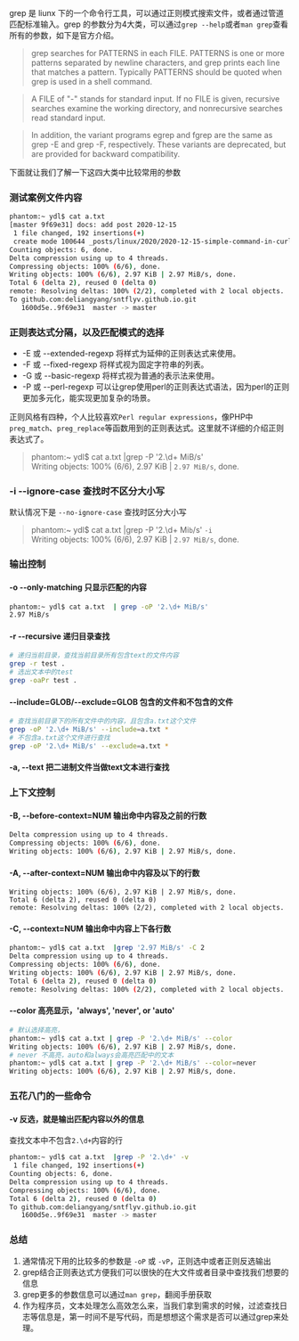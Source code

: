 grep 是 liunx 下的一个命令行工具，可以通过正则模式搜索文件，或者通过管道匹配标准输入。grep 的参数分为4大类，可以通过`grep --help`或者`man grep`查看所有的参数，如下是官方介绍。

>   grep  searches  for PATTERNS in each FILE.  PATTERNS is one or more patterns separated by newline characters, and grep prints each line that matches a pattern.  Typically PATTERNS should be quoted when grep is used in a shell command.  
  
> A  FILE  of  "-"  stands  for  standard  input.   If no FILE is given, recursive searches examine the working directory, and nonrecursive searches read standard input.  
  
> In addition, the variant programs egrep and fgrep are the same as grep -E and grep -F, respectively. These variants are deprecated, but are provided for backward compatibility.  

下面就让我们了解一下这四大类中比较常用的参数

### 测试案例文件内容
```bash
phantom:~ ydl$ cat a.txt
[master 9f69e31] docs: add post 2020-12-15
 1 file changed, 192 insertions(+)
 create mode 100644 _posts/linux/2020/2020-12-15-simple-command-in-curl.md
Counting objects: 6, done.
Delta compression using up to 4 threads.
Compressing objects: 100% (6/6), done.
Writing objects: 100% (6/6), 2.97 KiB | 2.97 MiB/s, done.
Total 6 (delta 2), reused 0 (delta 0)
remote: Resolving deltas: 100% (2/2), completed with 2 local objects.
To github.com:deliangyang/sntflyv.github.io.git
   1600d5e..9f69e31  master -> master
```

### 正则表达式分隔，以及匹配模式的选择

- -E 或 --extended-regexp 将样式为延伸的正则表达式来使用。
- -F 或 --fixed-regexp 将样式视为固定字符串的列表。
- -G 或 --basic-regexp 将样式视为普通的表示法来使用。
- -P 或 --perl-regexp 可以让grep使用perl的正则表达式语法，因为perl的正则更加多元化，能实现更加复杂的场景。

正则风格有四种，个人比较喜欢`Perl regular expressions`，像PHP中`preg_match`、`preg_replace`等函数用到的正则表达式。这里就不详细的介绍正则表达式了。

> phantom:~ ydl$ cat a.txt  |grep -P '2.\d+ MiB/s'  
> Writing objects: 100% (6/6), 2.97 KiB | `2.97 MiB/s`, done.

### -i --ignore-case 查找时不区分大小写
默认情况下是 `--no-ignore-case` 查找时区分大小写
> phantom:~ ydl$ cat a.txt  |grep -P '2.\d+ Mi`b`/s' `-i`  
> Writing objects: 100% (6/6), 2.97 KiB | `2.97 MiB/s`, done.

### 输出控制


#### -o --only-matching 只显示匹配的内容
```bash
phantom:~ ydl$ cat a.txt  | grep -oP '2.\d+ MiB/s'
2.97 MiB/s
```

#### -r --recursive 递归目录查找
```bash
# 递归当前目录，查找当前目录所有包含text的文件内容
grep -r test .
# 选出文本中的test
grep -oaPr test .
```
#### --include=GLOB/--exclude=GLOB 包含的文件和不包含的文件
```bash
# 查找当前目录下的所有文件中的内容，且包含a.txt这个文件
grep -oP '2.\d+ MiB/s' --include=a.txt *
# 不包含a.txt这个文件进行查找
grep -oP '2.\d+ MiB/s' --exclude=a.txt *
```

#### -a, --text 把二进制文件当做text文本进行查找

### 上下文控制
#### -B, --before-context=NUM  输出命中内容及之前的行数
```bash
Delta compression using up to 4 threads.
Compressing objects: 100% (6/6), done.
Writing objects: 100% (6/6), 2.97 KiB | 2.97 MiB/s, done.
```
#### -A, --after-context=NUM 输出命中内容及以下的行数
```
Writing objects: 100% (6/6), 2.97 KiB | 2.97 MiB/s, done.
Total 6 (delta 2), reused 0 (delta 0)
remote: Resolving deltas: 100% (2/2), completed with 2 local objects.
```
#### -C, --context=NUM 输出命中内容上下各行数
```bash
phantom:~ ydl$ cat a.txt  |grep '2.97 MiB/s' -C 2
Delta compression using up to 4 threads.
Compressing objects: 100% (6/6), done.
Writing objects: 100% (6/6), 2.97 KiB | 2.97 MiB/s, done.
Total 6 (delta 2), reused 0 (delta 0)
remote: Resolving deltas: 100% (2/2), completed with 2 local objects.
```

#### --color 高亮显示，'always', 'never', or 'auto'

```bash
# 默认选择高亮，
phantom:~ ydl$ cat a.txt | grep -P '2.\d+ MiB/s' --color
Writing objects: 100% (6/6), 2.97 KiB | 2.97 MiB/s, done.
# never 不高亮，auto和always会高亮匹配中的文本
phantom:~ ydl$ cat a.txt | grep -P '2.\d+ MiB/s' --color=never
Writing objects: 100% (6/6), 2.97 KiB | 2.97 MiB/s, done.
```

### 五花八门的一些命令

#### -v 反选，就是输出匹配内容以外的信息

查找文本中不包含`2.\d+`内容的行
```bash
phantom:~ ydl$ cat a.txt  |grep -P '2.\d+' -v
 1 file changed, 192 insertions(+)
Counting objects: 6, done.
Delta compression using up to 4 threads.
Compressing objects: 100% (6/6), done.
Total 6 (delta 2), reused 0 (delta 0)
To github.com:deliangyang/sntflyv.github.io.git
   1600d5e..9f69e31  master -> master
```

### 总结
1. 通常情况下用的比较多的参数是 `-oP` 或 `-vP`，正则选中或者正则反选输出
2. grep结合正则表达式方便我们可以很快的在大文件或者目录中查找我们想要的信息
3. grep更多的参数信息可以通过`man grep`，翻阅手册获取
4. 作为程序员，文本处理怎么高效怎么来，当我们拿到需求的时候，过滤查找日志等信息是，第一时间不是写代码，而是想想这个需求是否可以通过grep来处理。